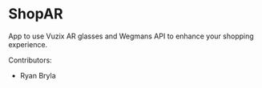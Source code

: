 # ShopAR

App to use Vuzix AR glasses and Wegmans API to enhance your shopping experience.

Contributors:
- Ryan Bryla

